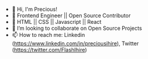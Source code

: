 - 👋 Hi, I'm Precious!
- 👀 Frontend Engineer || Open Source Contributor
- 🌱 HTML || CSS || Javascript || React
- 💞️ I’m looking to collaborate on Open Source Projects
- 📫 How to reach me: Linkedin (https://www.linkedin.com/in/preciousihire), Twitter (https://twitter.com/FlashIhire)

<!---
Mithandros/Mithandros is a ✨ special ✨ repository because its `README.md` (this file) appears on your GitHub profile.
You can click the Preview link to take a look at your changes.
--->
